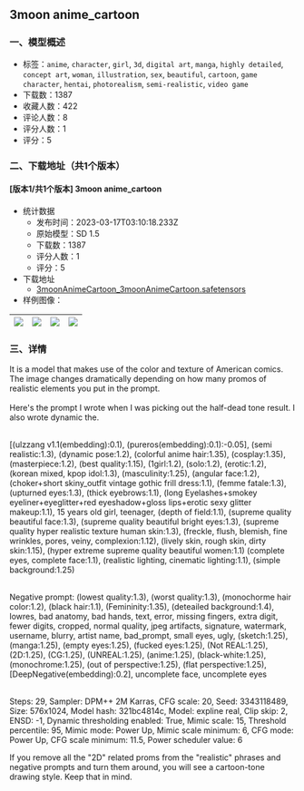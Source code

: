 ## 3moon anime_cartoon
### 一、模型概述

- 标签：`anime`, `character`, `girl`, `3d`, `digital art`, `manga`, `highly detailed`, `concept art`, `woman`, `illustration`, `sex`, `beautiful`, `cartoon`, `game character`, `hentai`, `photorealism`, `semi-realistic`, `video game`
- 下载数：1387
- 收藏人数：422
- 评论人数：8
- 评分人数：1
- 评分：5

### 二、下载地址（共1个版本）

#### [版本1/共1个版本] 3moon anime_cartoon

- 统计数据
  - 发布时间：2023-03-17T03:10:18.233Z
  - 原始模型：SD 1.5
  - 下载数：1387
  - 评分人数：1
  - 评分：5
- 下载地址
  - [3moonAnimeCartoon_3moonAnimeCartoon.safetensors](https://civitai.com/api/download/models/17521)
- 样例图像：

| <img src="https://image.civitai.com/xG1nkqKTMzGDvpLrqFT7WA/00414cf0-d4d5-4617-526d-9fb92b314300/width=450/178543.jpeg" /> | <img src="https://image.civitai.com/xG1nkqKTMzGDvpLrqFT7WA/ce6bfecf-c363-496d-4d70-4f53185f1300/width=450/178547.jpeg" /> | <img src="https://image.civitai.com/xG1nkqKTMzGDvpLrqFT7WA/b5b10969-8400-4bba-7b29-91a77a0f8900/width=450/178549.jpeg" /> | <img src="https://image.civitai.com/xG1nkqKTMzGDvpLrqFT7WA/944916fd-49aa-4c44-54f8-59c19d3d8500/width=450/178544.jpeg" /> |
| ---- | ---- | ---- | ---- |


### 三、详情
<p>It is a model that makes use of the color and texture of American comics.<br />The image changes dramatically depending on how many promos of realistic elements you put in the prompt.<br /><br />Here's the prompt I wrote when I was picking out the half-dead tone result. I also wrote dynamic the.</p><p></p><p><br />[(ulzzang v1.1(embedding):0.1), (pureros(embedding):0.1):-0.05], (semi realistic:1.3), (dynamic pose:1.2), (colorful anime hair:1.35), (cosplay:1.35), (masterpiece:1.2), (best quality:1.15), (1girl:1.2), (solo:1.2), (erotic:1.2), (korean mixed, kpop idol:1.3), (masculinity:1.25), (angular face:1.2), (choker+short skiny_outfit vintage gothic frill dress:1.1), (femme fatale:1.3), (upturned eyes:1.3), (thick eyebrows:1.1), (long Eyelashes+smokey eyeliner+eyeglitter+red eyeshadow+gloss lips+erotic sexy glitter makeup:1.1), 15 years old girl, teenager, (depth of field:1.1), (supreme quality beautiful face:1.3), (supreme quality beautiful bright eyes:1.3), (supreme quality hyper realistic texture human skin:1.3), (freckle, flush, blemish, fine wrinkles, pores, veiny, complexion:1.12), (lively skin, rough skin, dirty skin:1.15), (hyper extreme supreme quality beautiful women:1.1) (complete eyes, complete face:1.1), (realistic lighting, cinematic lighting:1.1), (simple background:1.25)</p><p><br />Negative prompt: (lowest quality:1.3), (worst quality:1.3), (monochorme hair color:1.2), (black hair:1.1), (Femininity:1.35), (deteailed background:1.4), lowres, bad anatomy, bad hands, text, error, missing fingers, extra digit, fewer digits, cropped, normal quality, jpeg artifacts, signature, watermark, username, blurry, artist name, bad_prompt, small eyes, ugly, (sketch:1.25), (manga:1.25), (empty eyes:1.25), (fucked eyes:1.25), (Not REAL:1.25), (2D:1.25), (CG:1.25), (UNREAL:1.25), (anime:1.25), (black-white:1.25), (monochrome:1.25), (out of perspective:1.25), (flat perspective:1.25), [DeepNegative(embedding):0.2], uncomplete face, uncomplete eyes</p><p><br />Steps: 29, Sampler: DPM++ 2M Karras, CFG scale: 20, Seed: 3343118489, Size: 576x1024, Model hash: 321bc4814c, Model: expline real, Clip skip: 2, ENSD: -1, Dynamic thresholding enabled: True, Mimic scale: 15, Threshold percentile: 95, Mimic mode: Power Up, Mimic scale minimum: 6, CFG mode: Power Up, CFG scale minimum: 11.5, Power scheduler value: 6 </p><p></p><p>If you remove all the "2D" related proms from the "realistic" phrases and negative prompts and turn them around, you will see a cartoon-tone drawing style. Keep that in mind.<br /></p>